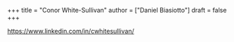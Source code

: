 +++
title = "Conor White-Sullivan"
author = ["Daniel Biasiotto"]
draft = false
+++

<https://www.linkedin.com/in/cwhitesullivan/>

